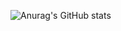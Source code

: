 <!-- 👋 Hi, I’m @Parunanodesu
- 👀 I’m interested in ...Exam 
- 🌱 I’m currently learning ...JavaScript,HTML,CSS
- 💞️ I’m looking to collaborate on ...@すずねーう
- 📫 How to reach me ...You can able to reach me easily and also go higher than me :)-->
![Anurag's GitHub stats](https://github-readme-stats.vercel.app/api?username=Parunanodesu&show_icons=true&title_color=5865F2&text_color=5865F2&icon_color=ED4245&border_color=FEE75C&bg_color=60,36393f,2f3136&locale=ja&border_radius)
<!---
Parunanodesu/Parunanodesu is a ✨ special ✨ repository because its `README.md` (this file) appears on your GitHub profile.
You can click the Preview link to take a look at your changes.
--->
